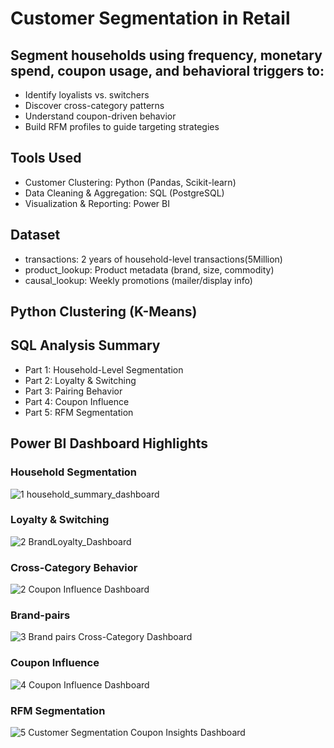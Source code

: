 # Customer Segmentation in Retail


 ## Segment households using frequency, monetary spend, coupon usage, and behavioral triggers to:
   - Identify loyalists vs. switchers
   - Discover cross-category patterns
   - Understand coupon-driven behavior
   - Build RFM profiles to guide targeting strategies

 ## Tools Used
  - Customer Clustering:	Python (Pandas, Scikit-learn)
  -  Data Cleaning & Aggregation:	SQL (PostgreSQL)
  -  Visualization & Reporting:	Power BI

  ## Dataset
  - transactions: 2 years of household-level transactions(5Million)
  - product_lookup: Product metadata (brand, size, commodity)
  - causal_lookup: Weekly promotions (mailer/display info)

## Python Clustering (K-Means)
## SQL Analysis Summary
- Part 1: Household-Level Segmentation
- Part 2: Loyalty & Switching
- Part 3: Pairing Behavior
- Part 4: Coupon Influence
- Part 5: RFM Segmentation


## Power BI Dashboard Highlights

### Household Segmentation
![1 household_summary_dashboard](https://github.com/user-attachments/assets/32f8cb89-485a-44e8-accc-777a6aea85ce)


### Loyalty & Switching
![2  BrandLoyalty_Dashboard](https://github.com/user-attachments/assets/fe7e09b1-0ad1-461d-8a4b-3c0df17ff031)

### Cross-Category Behavior
![2  Coupon Influence Dashboard](https://github.com/user-attachments/assets/1232aa36-9051-4932-bab4-07488972dea5)

### Brand-pairs
![3  Brand pairs   Cross-Category Dashboard](https://github.com/user-attachments/assets/82e9ebe5-1906-4728-b810-4aa203a9a6c8)

### Coupon Influence
![4  Coupon Influence Dashboard](https://github.com/user-attachments/assets/d2a80611-428b-400a-a63d-323718c497c7)

### RFM Segmentation
![5  Customer Segmentation   Coupon Insights Dashboard](https://github.com/user-attachments/assets/54da737f-46bb-4b4d-bf86-6bc20b3207de)
